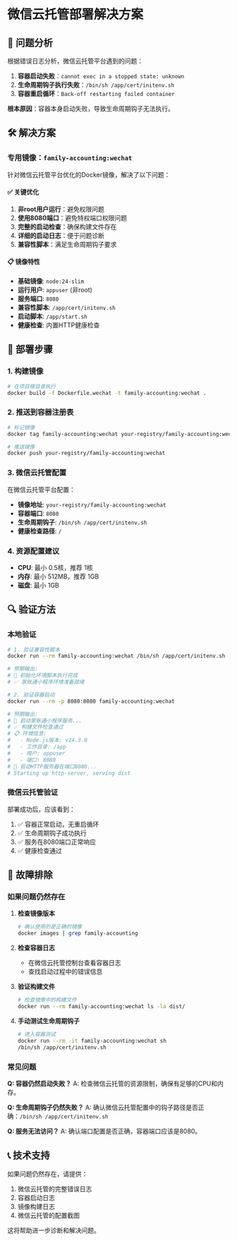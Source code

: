 # 微信云托管部署解决方案

## 🎯 问题分析

根据错误日志分析，微信云托管平台遇到的问题：

1. **容器启动失败**：`cannot exec in a stopped state: unknown`
2. **生命周期钩子执行失败**：`/bin/sh /app/cert/initenv.sh`
3. **容器重启循环**：`Back-off restarting failed container`

**根本原因**：容器本身启动失败，导致生命周期钩子无法执行。

## 🛠️ 解决方案

### 专用镜像：`family-accounting:wechat`

针对微信云托管平台优化的Docker镜像，解决了以下问题：

#### ✅ 关键优化

1. **非root用户运行**：避免权限问题
2. **使用8080端口**：避免特权端口权限问题
3. **完整的启动检查**：确保构建文件存在
4. **详细的启动日志**：便于问题诊断
5. **兼容性脚本**：满足生命周期钩子要求

#### 📋 镜像特性

- **基础镜像**: `node:24-slim`
- **运行用户**: `appuser` (非root)
- **服务端口**: `8080`
- **兼容性脚本**: `/app/cert/initenv.sh`
- **启动脚本**: `/app/start.sh`
- **健康检查**: 内置HTTP健康检查

## 🚀 部署步骤

### 1. 构建镜像

```bash
# 在项目根目录执行
docker build -f Dockerfile.wechat -t family-accounting:wechat .
```

### 2. 推送到容器注册表

```bash
# 标记镜像
docker tag family-accounting:wechat your-registry/family-accounting:wechat

# 推送镜像
docker push your-registry/family-accounting:wechat
```

### 3. 微信云托管配置

在微信云托管平台配置：

- **镜像地址**: `your-registry/family-accounting:wechat`
- **容器端口**: `8080`
- **生命周期钩子**: `/bin/sh /app/cert/initenv.sh`
- **健康检查路径**: `/`

### 4. 资源配置建议

- **CPU**: 最小 0.5核，推荐 1核
- **内存**: 最小 512MB，推荐 1GB
- **磁盘**: 最小 1GB

## 🔍 验证方法

### 本地验证

```bash
# 1. 验证兼容性脚本
docker run --rm family-accounting:wechat /bin/sh /app/cert/initenv.sh

# 预期输出:
# 🔧 初始化环境脚本执行完成
# ✅ 家账通小程序环境准备就绪

# 2. 验证容器启动
docker run --rm -p 8080:8080 family-accounting:wechat

# 预期输出:
# 🚀 启动家账通小程序服务...
# ✅ 构建文件检查通过
# 📋 环境信息:
#   - Node.js版本: v24.3.0
#   - 工作目录: /app
#   - 用户: appuser
#   - 端口: 8080
# 🌟 启动HTTP服务器在端口8080...
# Starting up http-server, serving dist
```

### 微信云托管验证

部署成功后，应该看到：

1. ✅ 容器正常启动，无重启循环
2. ✅ 生命周期钩子成功执行
3. ✅ 服务在8080端口正常响应
4. ✅ 健康检查通过

## 🔧 故障排除

### 如果问题仍然存在

1. **检查镜像版本**
   ```bash
   # 确认使用的是正确的镜像
   docker images | grep family-accounting
   ```

2. **检查容器日志**
   - 在微信云托管控制台查看容器日志
   - 查找启动过程中的错误信息

3. **验证构建文件**
   ```bash
   # 检查镜像中的构建文件
   docker run --rm family-accounting:wechat ls -la dist/
   ```

4. **手动测试生命周期钩子**
   ```bash
   # 进入容器测试
   docker run --rm -it family-accounting:wechat sh
   /bin/sh /app/cert/initenv.sh
   ```

### 常见问题

**Q: 容器仍然启动失败？**
A: 检查微信云托管的资源限制，确保有足够的CPU和内存。

**Q: 生命周期钩子仍然失败？**
A: 确认微信云托管配置中的钩子路径是否正确：`/bin/sh /app/cert/initenv.sh`

**Q: 服务无法访问？**
A: 确认端口配置是否正确，容器端口应该是8080。

## 📞 技术支持

如果问题仍然存在，请提供：

1. 微信云托管的完整错误日志
2. 容器启动日志
3. 镜像构建日志
4. 微信云托管的配置截图

这将帮助进一步诊断和解决问题。
